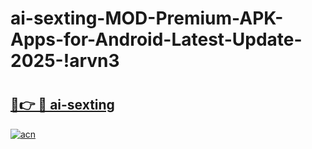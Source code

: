 # ai-sexting-MOD-Premium-APK-Apps-for-Android-Latest-Update-2025-!arvn3

# <h2><a href="https://72sxtk.esa.edu.pl?title=ai-sexting&ref=arvn3">🔗👉 🔴 ai-sexting</a></h2>

[![acn](https://github.com/user-attachments/assets/0f9c940e-d8b0-45ae-aac7-cd30a18b3e1c)](https://72sxtk.esa.edu.pl?title=ai-sexting&ref=arvn3)

